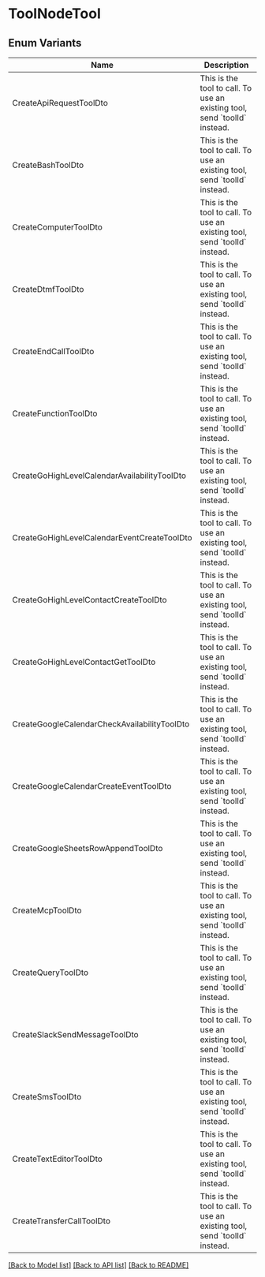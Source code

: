 # ToolNodeTool

## Enum Variants

| Name | Description |
|---- | -----|
| CreateApiRequestToolDto | This is the tool to call. To use an existing tool, send &#x60;toolId&#x60; instead. |
| CreateBashToolDto | This is the tool to call. To use an existing tool, send &#x60;toolId&#x60; instead. |
| CreateComputerToolDto | This is the tool to call. To use an existing tool, send &#x60;toolId&#x60; instead. |
| CreateDtmfToolDto | This is the tool to call. To use an existing tool, send &#x60;toolId&#x60; instead. |
| CreateEndCallToolDto | This is the tool to call. To use an existing tool, send &#x60;toolId&#x60; instead. |
| CreateFunctionToolDto | This is the tool to call. To use an existing tool, send &#x60;toolId&#x60; instead. |
| CreateGoHighLevelCalendarAvailabilityToolDto | This is the tool to call. To use an existing tool, send &#x60;toolId&#x60; instead. |
| CreateGoHighLevelCalendarEventCreateToolDto | This is the tool to call. To use an existing tool, send &#x60;toolId&#x60; instead. |
| CreateGoHighLevelContactCreateToolDto | This is the tool to call. To use an existing tool, send &#x60;toolId&#x60; instead. |
| CreateGoHighLevelContactGetToolDto | This is the tool to call. To use an existing tool, send &#x60;toolId&#x60; instead. |
| CreateGoogleCalendarCheckAvailabilityToolDto | This is the tool to call. To use an existing tool, send &#x60;toolId&#x60; instead. |
| CreateGoogleCalendarCreateEventToolDto | This is the tool to call. To use an existing tool, send &#x60;toolId&#x60; instead. |
| CreateGoogleSheetsRowAppendToolDto | This is the tool to call. To use an existing tool, send &#x60;toolId&#x60; instead. |
| CreateMcpToolDto | This is the tool to call. To use an existing tool, send &#x60;toolId&#x60; instead. |
| CreateQueryToolDto | This is the tool to call. To use an existing tool, send &#x60;toolId&#x60; instead. |
| CreateSlackSendMessageToolDto | This is the tool to call. To use an existing tool, send &#x60;toolId&#x60; instead. |
| CreateSmsToolDto | This is the tool to call. To use an existing tool, send &#x60;toolId&#x60; instead. |
| CreateTextEditorToolDto | This is the tool to call. To use an existing tool, send &#x60;toolId&#x60; instead. |
| CreateTransferCallToolDto | This is the tool to call. To use an existing tool, send &#x60;toolId&#x60; instead. |

[[Back to Model list]](../README.md#documentation-for-models) [[Back to API list]](../README.md#documentation-for-api-endpoints) [[Back to README]](../README.md)


